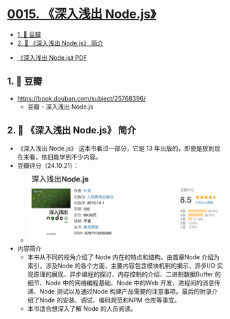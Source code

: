 # [0015. 《深入浅出 Node.js》](https://github.com/Tdahuyou/nodejs/tree/main/0015.%20%E3%80%8A%E6%B7%B1%E5%85%A5%E6%B5%85%E5%87%BA%20Node.js%E3%80%8B)

<!-- region:toc -->
- [1. 🔗 豆瓣](#1--豆瓣)
- [2. 📒 《深入浅出 Node.js》 简介](#2--深入浅出-nodejs-简介)
<!-- endregion:toc -->
- [《深入浅出 Node.js》 PDF](./深入浅出Node.js.pdf)

## 1. 🔗 豆瓣

- https://book.douban.com/subject/25768396/
  - 豆瓣 - 深入浅出 Node.js

## 2. 📒 《深入浅出 Node.js》 简介

- 《深入浅出 Node.js》 这本书看过一部分，它是 13 年出版的，即便是放到现在来看，依旧能学到不少内容。
- 豆瓣评分（24.10.21）：
  - ![](md-imgs/2024-10-21-02-35-32.png)
- 内容简介
  - 本书从不同的视角介绍了 Node 内在的特点和结构。由首章Node 介绍为索引，涉及Node 的各个方面，主要内容包含模块机制的揭示、异步I/O 实现原理的展现、异步编程的探讨、内存控制的介绍、二进制数据Buffer 的细节、Node 中的网络编程基础、Node 中的Web 开发、进程间的消息传递、Node 测试以及通过Node 构建产品需要的注意事项。最后的附录介绍了Node 的安装、调试、编码规范和NPM 仓库等事宜。
  - 本书适合想深入了解 Node 的人员阅读。

